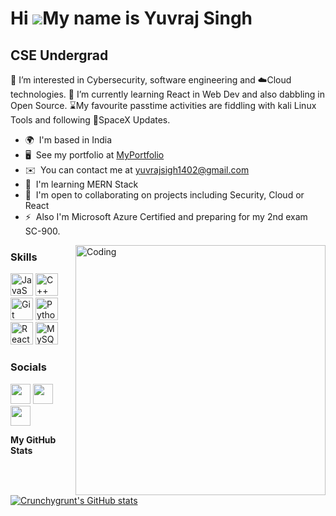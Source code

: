 Hi ![](https://user-images.githubusercontent.com/18350557/176309783-0785949b-9127-417c-8b55-ab5a4333674e.gif)My name is Yuvraj Singh
====================================================================================================================================


CSE Undergrad
-------------

👀 I’m interested in Cybersecurity, software engineering and ☁️Cloud technologies. 🌱 I’m currently learning React in Web Dev and also dabbling in Open Source. ⌛My favourite passtime activities are fiddling with kali Linux Tools and following 🚀SpaceX Updates.

* 🌍  I'm based in India
* 🖥️  See my portfolio at [MyPortfolio](http://yuvrajs-portfolio.netlify.app/)
* ✉️  You can contact me at [yuvrajsigh1402@gmail.com](mailto:yuvrajsigh1402@gmail.com)
* 🧠  I'm learning MERN Stack
* 🤝  I'm open to collaborating on projects including Security, Cloud or React
* ⚡  Also I'm Microsoft Azure Certified and preparing for my 2nd exam SC-900.

<img align="right" alt="Coding" width="400" src="https://user-images.githubusercontent.com/81518268/229599081-5fa97e72-ad95-4dc3-9bb1-78f6097bf596.gif">

### Skills


<p align="left">
<a href="https://developer.mozilla.org/en-US/docs/Web/JavaScript" target="_blank" rel="noreferrer"><img src="https://raw.githubusercontent.com/danielcranney/readme-generator/main/public/icons/skills/javascript-colored.svg" width="36" height="36" alt="JavaScript" /></a>
<a href="https://docs.microsoft.com/en-us/cpp/?view=msvc-170" target="_blank" rel="noreferrer"><img src="https://raw.githubusercontent.com/danielcranney/readme-generator/main/public/icons/skills/cplusplus-colored.svg" width="36" height="36" alt="C++" /></a>
<a href="https://git-scm.com/" target="_blank" rel="noreferrer"><img src="https://raw.githubusercontent.com/danielcranney/readme-generator/main/public/icons/skills/git-colored.svg" width="36" height="36" alt="Git" /></a>
<a href="https://www.python.org/" target="_blank" rel="noreferrer"><img src="https://raw.githubusercontent.com/danielcranney/readme-generator/main/public/icons/skills/python-colored.svg" width="36" height="36" alt="Python" /></a>
<a href="https://reactjs.org/" target="_blank" rel="noreferrer"><img src="https://raw.githubusercontent.com/danielcranney/readme-generator/main/public/icons/skills/react-colored.svg" width="36" height="36" alt="React" /></a>
<a href="https://www.mysql.com/" target="_blank" rel="noreferrer"><img src="https://raw.githubusercontent.com/danielcranney/readme-generator/main/public/icons/skills/mysql-colored.svg" width="36" height="36" alt="MySQL" /></a>
</p>


### Socials

<p align="left"> <a href="https://www.github.com/Crunchygrunt" target="_blank" rel="noreferrer"><img src="https://raw.githubusercontent.com/danielcranney/readme-generator/main/public/icons/socials/github.svg" width="32" height="32" /></a> <a href="http://www.instagram.com/blunderverse" target="_blank" rel="noreferrer"><img src="https://raw.githubusercontent.com/danielcranney/readme-generator/main/public/icons/socials/instagram.svg" width="32" height="32" /></a> <a href="https://www.linkedin.com/in/yuvraj-singh-0992591b7/" target="_blank" rel="noreferrer"><img src="https://raw.githubusercontent.com/danielcranney/readme-generator/main/public/icons/socials/linkedin.svg" width="32" height="32" /></a></p>


<b>My GitHub Stats</b>


<a href="http://www.github.com/Crunchygrunt"><img src="https://readme-stats-crunchygrunt.vercel.app/api?username=Crunchygrunt&show_icons=true&hide=&count_private=true&title_color=0891b2&text_color=ffffff&icon_color=3382ed&bg_color=1c1917&hide_border=true&show_icons=true" alt="Crunchygrunt's GitHub stats" /></a>


